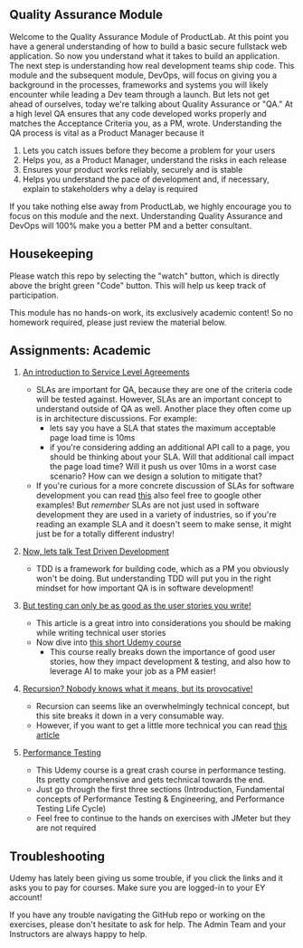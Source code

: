 ## Quality Assurance Module
 Welcome to the Quality Assurance Module of ProductLab. At this point you have a general understanding of how to build a basic secure fullstack web application. So now you understand what it takes to build an application. The next step is understanding how real development teams ship code. This module and the subsequent module, DevOps, will focus on giving you a background in the processes, frameworks and systems you will likely encounter while leading a Dev team through a launch. But lets not get ahead of ourselves, today we're talking about Quality Assurance or "QA." At a high level QA ensures that any code developed works properly and matches the Acceptance Criteria you, as a PM, wrote. Understanding the QA process is vital as a Product Manager because it
 1. Lets you catch issues before they become a problem for your users
 2. Helps you, as a Product Manager, understand the risks in each release
 3. Ensures your product works reliably, securely and is stable 
 4. Helps you understand the pace of development and, if necessary, explain to stakeholders why a delay is required 

 If you take nothing else away from ProductLab, we highly encourage you to focus on this module and the next. Understanding Quality Assurance and DevOps will 100% make you a better PM and a better consultant. 

 ## Housekeeping
 Please watch this repo by selecting the "watch" button, which is directly above the bright green "Code" button. This will help us keep track of participation.

 This module has no hands-on work, its exclusively academic content! So no homework required, please just review the material below. 

 ## Assignments: Academic 

1. [An introduction to Service Level Agreements](https://www.atlassian.com/itsm/service-request-management/slas)
    * SLAs are important for QA, because they are one of the criteria code will be tested against. However, SLAs are an important concept to understand outside of QA as well. Another place they often come up is in architecture discussions. For example:
        * lets say you have a SLA that states the maximum acceptable page load time is 10ms
        * if you're considering adding an additional API call to a page, you should be thinking about your SLA. Will that additional call impact the page load time? Will it push us over 10ms in a worst case scenario? How can we design a solution to mitigate that? 
    * If you're curious for a more concrete discussion of SLAs for software development you can read [this](https://spd.tech/software-product-development/service-level-agreement/) also feel free to google other examples! But *remember* SLAs are not just used in software development they are used in a variety of industries, so if you're reading an example SLA and it doesn't seem to make sense, it might just be for a totally different industry! 

2. [Now, lets talk Test Driven Development](https://medium.com/javascript-scene/tdd-changed-my-life-5af0ce099f80) 
    * TDD is a framework for building code, which as a PM you obviously won't be doing. But understanding TDD will put you in the right mindset for how important QA is in software development!

3. [But testing can only be as good as the user stories you write!](https://medium.com/tribalscale/writing-technical-user-stories-434bf96f1dd5)
    * This article is a great intro into considerations you should be making while writing technical user stories 
    * Now dive into [this short Udemy course](https://eylearning.udemy.com/course/identify-functional-and-non-functional-requirements/)
        * This course really breaks down the importance of good user stories, how they impact development & testing, and also how to leverage AI to make your job as a PM easier!

4. [Recursion? Nobody knows what it means, but its provocative!](https://www.freecodecamp.org/news/how-recursion-works-explained-with-flowcharts-and-a-video-de61f40cb7f9/)
    * Recursion can seems like an overwhelmingly technical concept, but this site breaks it down in a very consumable way. 
    * However, if you want to get a little more technical you can read [this article](https://medium.com/@siddharthgupta555t/finally-understanding-recursion-and-binary-search-trees-857c85e72978) 

5. [Performance Testing](https://eylearning.udemy.com/course/software-performance-testing-and-engineering/)
    * This Udemy course is a great crash course in performance testing. Its pretty comprehensive and gets technical towards the end. 
    * Just go through the first three sections (Introduction, Fundamental concepts of Performance Testing & Engineering, and Performance Testing Life Cycle) 
    * Feel free to continue to the hands on exercises with JMeter but they are not required 


## Troubleshooting
Udemy has lately been giving us some trouble, if you click the links and it asks you to pay for courses. Make sure you are logged-in to your EY account!

If you have any trouble navigating the GitHub repo or working on the exercises, please don't hesitate to ask for help. The Admin Team and your Instructors are always happy to help.